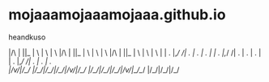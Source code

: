 # mojaaamojaaamojaaa.github.io
heandkuso

|\/\ |   ||_  \|  \ |  \ |  \ |\/\ |   ||_  \|  \ |  \ |  \ |\/\ |   ||_  \|  \ |  \ |  \ 
|   \| . |,_/ /| . \| . \| . \|   \| . |,_/ /| . \| . \| . \|   \| . |,_/ /| . \| . \| . \
|/v\/|___/\__/ |/\_/|/\_/|/\_/|/v\/|___/\__/ |/\_/|/\_/|/\_/|/v\/|___/\__/ |/\_/|/\_/|/\_/
